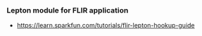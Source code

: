 ### Lepton module for FLIR application
- https://learn.sparkfun.com/tutorials/flir-lepton-hookup-guide
